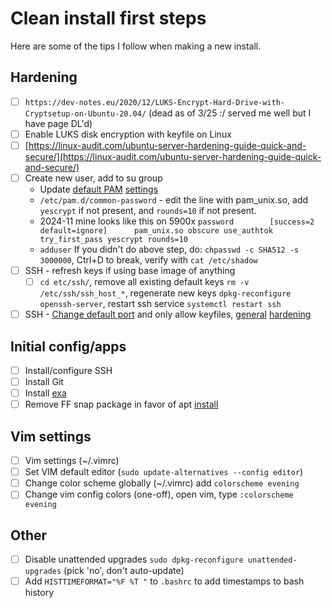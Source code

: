 # Clean install first steps
Here are some of the tips I follow when making a new install.

## Hardening
- [ ]  `https://dev-notes.eu/2020/12/LUKS-Encrypt-Hard-Drive-with-Cryptsetup-on-Ubuntu-20.04/` (dead as of 3/25 :/ served me well but I have page DL'd)
- [ ]  Enable LUKS disk encryption with keyfile on Linux
- [ ]  [https://linux-audit.com/ubuntu-server-hardening-guide-quick-and-secure/](https://linux-audit.com/ubuntu-server-hardening-guide-quick-and-secure/)
- [ ]  Create new user, add to su group
    - Update [default PAM](https://askubuntu.com/questions/894404/how-to-increase-the-number-of-hashing-rounds-for-etc-shadow) [settings](https://www.reddit.com/r/Passwords/comments/1cd58c3/psa_default_scrypt_yescrypt_and_gostyescrypt/)
    - `/etc/pam.d/common-password` - edit the line with pam_unix.so, add `yescrypt` if not present, and `rounds=10` if not present.
    - 2024-11 mine looks like this on 5900x `password        [success=2 default=ignore]      pam_unix.so obscure use_authtok try_first_pass yescrypt rounds=10`
    - `adduser` If you didn't do above step, do: `chpasswd -c SHA512 -s 3000000`, Ctrl+D to break, verify with `cat /etc/shadow`
- [ ]  SSH - refresh keys if using base image of anything
    - [ ]  `cd etc/ssh/`, remove all existing default keys `rm -v /etc/ssh/ssh_host_*`, regenerate new keys `dpkg-reconfigure openssh-server`, restart ssh service `systemctl restart ssh`
- [ ]  SSH - [Change default port](https://www.scalahosting.com/kb/changing-default-ssh-port-in-openssh/) and only allow keyfiles, [general](https://www.redhat.com/sysadmin/eight-ways-secure-ssh) [hardening](https://www.digitalocean.com/community/tutorials/how-to-harden-openssh-on-ubuntu-20-04)

## Initial config/apps
- [ ]  Install/configure SSH
- [ ]  Install Git
- [ ]  Install [exa](https://the.exa.website/install/linux)
- [ ]  Remove FF snap package in favor of apt [install](https://support.mozilla.org/en-US/kb/install-firefox-linux#w_install-firefox-deb-package-for-debian-based-distributions-recommended)

## Vim settings
- [ ]  Vim settings (~/.vimrc)
- [ ]  Set VIM default editor (`sudo update-alternatives --config editor`)
- [ ]  Change color scheme globally (~/.vimrc) add `colorscheme evening`
- [ ]  Change vim config colors (one-off), open vim, type `:colorscheme evening`

## Other
- [ ] Disable unattended upgrades `sudo dpkg-reconfigure unattended-upgrades` (pick 'no', don't auto-update)
- [ ] Add `HISTTIMEFORMAT="%F %T "` to `.bashrc` to add timestamps to bash history
